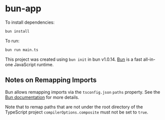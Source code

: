 # bun-app

To install dependencies:

```bash
bun install
```

To run:

```bash
bun run main.ts
```

This project was created using `bun init` in bun v1.0.14. [Bun](https://bun.sh) is a fast all-in-one JavaScript runtime.

## Notes on Remapping Imports

Bun allows remapping imports via the `tsconfig.json` `paths` property. See the [Bun documentation](https://bun.sh/guides/runtime/tsconfig-paths) for more details.

Note that to remap paths that are not under the root directory of the TypeScript project `compilerOptions.composite` must not be set to `true`.
